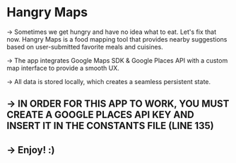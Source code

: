 #  Hangry Maps

-> Sometimes we get hungry and have no idea what to eat. Let's fix that now. Hangry Maps is a food mapping tool that provides nearby suggestions based on user-submitted favorite meals and cuisines.

-> The app integrates Google Maps SDK & Google Places API with a custom map interface to provide a smooth UX.

-> All data is stored locally, which creates a seamless persistent state.

## -> IN ORDER FOR THIS APP TO WORK, YOU MUST CREATE A GOOGLE PLACES API KEY AND INSERT IT IN THE CONSTANTS FILE (LINE 135)

## -> Enjoy! :)
